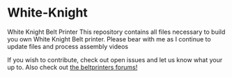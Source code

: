 # White-Knight
White Knight Belt Printer
This repository contains all files necessary to build you own White Knight Belt printer.
Please bear with me as I continue to update files and process assembly videos

If you wish to contribute, check out open issues and let us know what your up to. Also check out [the beltprinters forums!](https://forum.beltprinters.com/)

